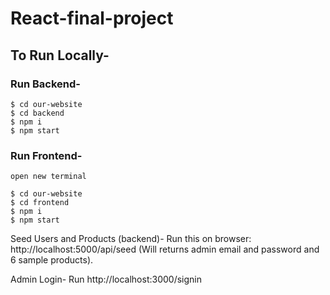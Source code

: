 # React-final-project

## To Run Locally-

### Run Backend-
```
$ cd our-website
$ cd backend
$ npm i
$ npm start
```


### Run Frontend-
```
open new terminal

$ cd our-website
$ cd frontend
$ npm i
$ npm start
```


Seed Users and Products (backend)-
Run this on browser: http://localhost:5000/api/seed
(Will returns admin email and password and 6 sample products).

Admin Login-
Run http://localhost:3000/signin

